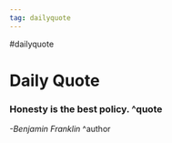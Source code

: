 ```yaml
---
tag: dailyquote
---
```


#dailyquote

# Daily Quote

### Honesty is the best policy. ^quote
*-Benjamin Franklin* ^author
